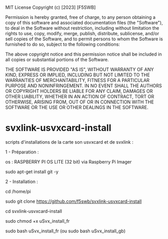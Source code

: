 
MIT License
Copyright (c) [2023] [F5SWB]

Permission is hereby granted, free of charge, to any person obtaining a copy
of this software and associated documentation files (the "Software"), to deal
in the Software without restriction, including without limitation the rights
to use, copy, modify, merge, publish, distribute, sublicense, and/or sell
copies of the Software, and to permit persons to whom the Software is
furnished to do so, subject to the following conditions:

The above copyright notice and this permission notice shall be included in all
copies or substantial portions of the Software.

THE SOFTWARE IS PROVIDED "AS IS", WITHOUT WARRANTY OF ANY KIND, EXPRESS OR
IMPLIED, INCLUDING BUT NOT LIMITED TO THE WARRANTIES OF MERCHANTABILITY,
FITNESS FOR A PARTICULAR PURPOSE AND NONINFRINGEMENT. IN NO EVENT SHALL THE
AUTHORS OR COPYRIGHT HOLDERS BE LIABLE FOR ANY CLAIM, DAMAGES OR OTHER
LIABILITY, WHETHER IN AN ACTION OF CONTRACT, TORT OR OTHERWISE, ARISING FROM,
OUT OF OR IN CONNECTION WITH THE SOFTWARE OR THE USE OR OTHER DEALINGS IN THE
SOFTWARE.

# svxlink-usvxcard-install
scripts d'installations de la carte son usvxcard et de svxlink :

1 - Préparation : 

os : RASPBERRY PI OS LITE (32 bit) via Raspberry Pi Imager 

sudo apt-get install git -y

2 - Installation :

cd /home/pi

sudo git clone https://github.com/f5swb/svxlink-usvxcard-install

cd svxlink-usvxcard-install

sudo chmod +x uSvx_install_fr

sudo bash uSvx_install_fr (ou sudo bash uSvx_install_gb)

